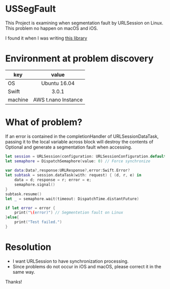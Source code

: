 # USSegFault
This Project is examining when segmentation fault by URLSession on Linux.
This problem no happen on macOS and iOS.

I found it when I was writing [this library](https://github.com/iq3addLi/WebStruct)

# Environment at problem discovery

| key        | value          |
| --------------- |:---------------:|
| OS | Ubuntu 16.04 |
| Swift | 3.0.1 |
| machine | AWS t.nano Instance |

# What of problem?
If an error is contained in the completionHandler of URLSessionDataTask, passing it to the local variable across block will destroy the contents of Optional and generate a segmentation fault when accessing.

```swift
let session = URLSession(configuration: URLSessionConfiguration.default, delegate:nil, delegateQueue: nil)
let semaphore = DispatchSemaphore(value: 0) // Force synchronize
    
var data:Data?,response:URLResponse?,error:Swift.Error?
let subtask = session.dataTask(with: request) { (d, r, e) in
    data = d; response = r; error = e;
    semaphore.signal()
}
subtask.resume()
let _ = semaphore.wait(timeout: DispatchTime.distantFuture)
```

```swift
if let error = error {
    print("\(error)") // Segmentetion fault on Linux
}else{
    print("Test failed.")
}
```

# Resolution

* I want URLSession to have synchronization processing.
* Since problems do not occur in iOS and macOS, please correct it in the same way.


Thanks! 
